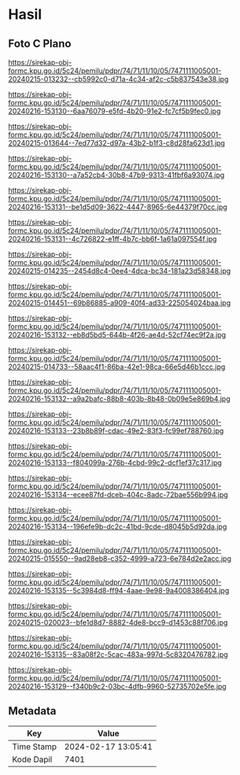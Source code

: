 # Hasil

## Foto C Plano

https://sirekap-obj-formc.kpu.go.id/5c24/pemilu/pdpr/74/71/11/10/05/7471111005001-20240215-013232--cb5992c0-d71a-4c34-af2c-c5b837543e38.jpg

https://sirekap-obj-formc.kpu.go.id/5c24/pemilu/pdpr/74/71/11/10/05/7471111005001-20240216-153130--6aa76079-e5fd-4b20-91e2-fc7cf5b9fec0.jpg

https://sirekap-obj-formc.kpu.go.id/5c24/pemilu/pdpr/74/71/11/10/05/7471111005001-20240215-013644--7ed77d32-d97a-43b2-b1f3-c8d28fa623d1.jpg

https://sirekap-obj-formc.kpu.go.id/5c24/pemilu/pdpr/74/71/11/10/05/7471111005001-20240216-153130--a7a52cb4-30b8-47b9-9313-41fbf6a93074.jpg

https://sirekap-obj-formc.kpu.go.id/5c24/pemilu/pdpr/74/71/11/10/05/7471111005001-20240216-153131--be1d5d09-3622-4447-8965-6e44379f70cc.jpg

https://sirekap-obj-formc.kpu.go.id/5c24/pemilu/pdpr/74/71/11/10/05/7471111005001-20240216-153131--4c726822-e1ff-4b7c-bb6f-1a61a097554f.jpg

https://sirekap-obj-formc.kpu.go.id/5c24/pemilu/pdpr/74/71/11/10/05/7471111005001-20240215-014235--2454d8c4-0ee4-4dca-bc34-181a23d58348.jpg

https://sirekap-obj-formc.kpu.go.id/5c24/pemilu/pdpr/74/71/11/10/05/7471111005001-20240215-014451--69b86885-a909-40f4-ad33-225054024baa.jpg

https://sirekap-obj-formc.kpu.go.id/5c24/pemilu/pdpr/74/71/11/10/05/7471111005001-20240216-153132--eb8d5bd5-644b-4f26-ae4d-52cf74ec9f2a.jpg

https://sirekap-obj-formc.kpu.go.id/5c24/pemilu/pdpr/74/71/11/10/05/7471111005001-20240215-014733--58aac4f1-86ba-42e1-98ca-66e5d46b1ccc.jpg

https://sirekap-obj-formc.kpu.go.id/5c24/pemilu/pdpr/74/71/11/10/05/7471111005001-20240216-153132--a9a2bafc-88b8-403b-8b48-0b09e5e869b4.jpg

https://sirekap-obj-formc.kpu.go.id/5c24/pemilu/pdpr/74/71/11/10/05/7471111005001-20240216-153133--23b8b89f-cdac-49e2-83f3-fc99ef788760.jpg

https://sirekap-obj-formc.kpu.go.id/5c24/pemilu/pdpr/74/71/11/10/05/7471111005001-20240216-153133--f804099a-276b-4cbd-99c2-dcf1ef37c317.jpg

https://sirekap-obj-formc.kpu.go.id/5c24/pemilu/pdpr/74/71/11/10/05/7471111005001-20240216-153134--ecee87fd-dceb-404c-8adc-72bae556b994.jpg

https://sirekap-obj-formc.kpu.go.id/5c24/pemilu/pdpr/74/71/11/10/05/7471111005001-20240216-153134--196efe9b-dc2c-41bd-9cde-d8045b5d92da.jpg

https://sirekap-obj-formc.kpu.go.id/5c24/pemilu/pdpr/74/71/11/10/05/7471111005001-20240215-015550--9ad28eb8-c352-4999-a723-6e784d2e2acc.jpg

https://sirekap-obj-formc.kpu.go.id/5c24/pemilu/pdpr/74/71/11/10/05/7471111005001-20240216-153135--5c3984d8-ff94-4aae-9e98-9a4008386404.jpg

https://sirekap-obj-formc.kpu.go.id/5c24/pemilu/pdpr/74/71/11/10/05/7471111005001-20240215-020023--bfe1d8d7-8882-4de8-bcc9-d1453c88f706.jpg

https://sirekap-obj-formc.kpu.go.id/5c24/pemilu/pdpr/74/71/11/10/05/7471111005001-20240216-153135--83a08f2c-5cac-483a-997d-5c8320476782.jpg

https://sirekap-obj-formc.kpu.go.id/5c24/pemilu/pdpr/74/71/11/10/05/7471111005001-20240216-153129--f340b9c2-03bc-4dfb-9960-52735702e5fe.jpg


## Metadata

| Key        | Value               |
| ---------- | ------------------- |
| Time Stamp | 2024-02-17 13:05:41 |
| Kode Dapil | 7401                |



